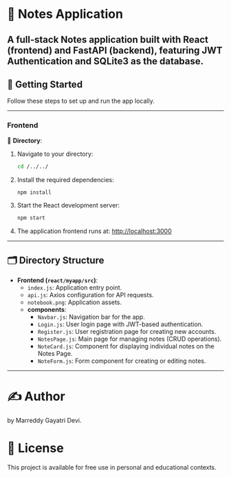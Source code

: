 # 📝 Notes Application

A full-stack Notes application built with React (frontend) and FastAPI (backend), featuring JWT Authentication and SQLite3 as the database.
---

## 🚀 Getting Started

Follow these steps to set up and run the app locally.

---


### Frontend

📁 **Directory**: 

1. Navigate to your directory:
   ```bash
   cd /../../
   ```
2. Install the required dependencies:
   ```bash
   npm install
   ```
3. Start the React development server:
   ```bash
   npm start
   ```
4. The application frontend runs at: [http://localhost:3000](http://localhost:3000)

---

## 🗂 Directory Structure

- **Frontend (`react/myapp/src`)**:
  - `index.js`: Application entry point.
  - `api.js`: Axios configuration for API requests.
  - `notebook.png`: Application assets.
  - **components**:
    - `Navbar.js`: Navigation bar for the app.
    - `Login.js`: User login page with JWT-based authentication.
    - `Register.js`: User registration page for creating new accounts.
    - `NotesPage.js`: Main page for managing notes (CRUD operations).
    - `NoteCard.js`: Component for displaying individual notes on the Notes Page.
    - `NoteForm.js`: Form component for creating or editing notes.
   
      
---
# ✍ Author
by Marreddy Gayatri Devi.

# 📜 License
This project is available for free use in personal and educational contexts.



